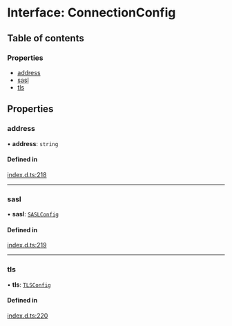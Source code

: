 # Interface: ConnectionConfig

## Table of contents

### Properties

- [address](ConnectionConfig.md#address)
- [sasl](ConnectionConfig.md#sasl)
- [tls](ConnectionConfig.md#tls)

## Properties

### address

• **address**: `string`

#### Defined in

[index.d.ts:218](https://github.com/mostafa/xk6-kafka/blob/main/api-docs/index.d.ts#L218)

---

### sasl

• **sasl**: [`SASLConfig`](SASLConfig.md)

#### Defined in

[index.d.ts:219](https://github.com/mostafa/xk6-kafka/blob/main/api-docs/index.d.ts#L219)

---

### tls

• **tls**: [`TLSConfig`](TLSConfig.md)

#### Defined in

[index.d.ts:220](https://github.com/mostafa/xk6-kafka/blob/main/api-docs/index.d.ts#L220)
